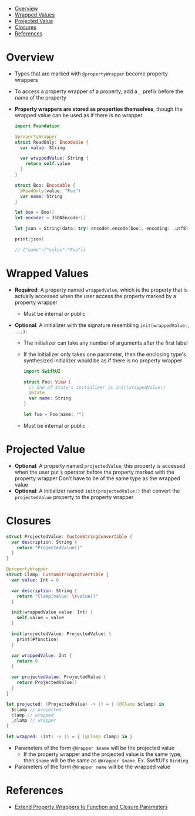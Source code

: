 - [Overview](#overview)
- [Wrapped Values](#wrapped-values)
- [Projected Value](#projected-value)
- [Closures](#closures)
- [References](#references)

# Overview

- Types that are marked with `@propertyWrapper` become property wrappers
- To access a property wrapper of a property, add a `_` prefix before the name
  of the property
- **Property wrappers are stored as properties themselves**, though the wrapped
  value can be used as if there is no wrapper

  ```swift
  import Foundation

  @propertyWrapper
  struct ReadOnly: Encodable {
    var value: String

    var wrappedValue: String {
      return self.value
    }
  }

  struct Boo: Encodable {
    @ReadOnly(value: "Foo")
    var name: String
  }

  let boo = Boo()
  let encoder = JSONEncoder()

  let json = String(data: try! encoder.encode(boo), encoding: .utf8) ?? ""

  print(json)

  // {"name":{"value":"Foo"}}
  ```

# Wrapped Values

- **Required**: A property named `wrappedValue`, which is the property that is
  actually accessed when the user access the property marked by a property
  wrapper
  - Must be internal or public
- **Optional**: A initializer with the signature resembling
  `init(wrappedValue:, ...)`:

  - The initializer can take any number of arguments after the first label
  - If the initializer only takes one parameter, then the enclosing type's
    synthesized initializer would be as if there is no property wrapper

    ```swift
    import SwiftUI

    struct Foo: View {
      // One of State's initializer is init(wrappedValue:)
      @State
      var name: String
    }

    let foo = Foo(name: "")
    ```

  - Must be internal or public

# Projected Value

- **Optional**: A property named `projectedValue`; this property is accessed
  when the user put `$` operator before the property marked with the property
  wrapper Don’t have to be of the same type as the wrapped value
- **Optional**: A initializer named `init(projectedValue:)` that convert the
  `projectedValue` property to the property wrapper

# Closures

```swift
struct ProjectedValue: CustomStringConvertible {
  var description: String {
    return "ProjectedValue()"
  }
}

@propertyWrapper
struct Clamp: CustomStringConvertible {
  var value: Int = 0

  var description: String {
    return "Clamp(value: \(value))"
  }

  init(wrappedValue value: Int) {
    self.value = value
  }

  init(projectedValue: ProjectedValue) {
    print(#function)
  }

  var wrappedValue: Int {
    return 0
  }

  var projectedValue: ProjectedValue {
    return ProjectedValue()
  }
}

let projected: (ProjectedValue) -> () = { (@Clamp $clamp) in
  $clamp // projected
  clamp // wrapped
  _clamp // wrapper
}

let wrapped: (Int) -> () = { (@Clamp clamp) in }
```

- Parameters of the form `@Wrapper $name` will be the projected value
  - If the property wrapper and the projected value is the same type, then
    `$name` will be the same as `@Wrapper $name`. Ex. SwiftUI's `Binding`
- Parameters of the form `@Wrapper name` will be the wrapped value

# References

- [Extend Property Wrappers to Function and Closure Parameters](https://github.com/apple/swift-evolution/blob/main/proposals/0293-extend-property-wrappers-to-function-and-closure-parameters.md#closures)

